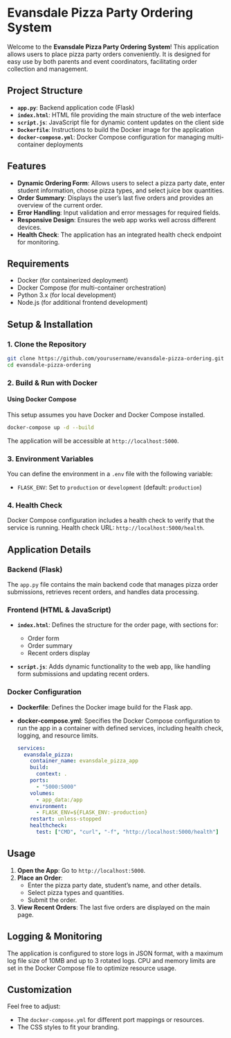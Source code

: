 # Evansdale Pizza Party Ordering System

Welcome to the **Evansdale Pizza Party Ordering System**! This application allows users to place pizza party orders conveniently. It is designed for easy use by both parents and event coordinators, facilitating order collection and management.

## Project Structure

- **`app.py`**: Backend application code (Flask)
- **`index.html`**: HTML file providing the main structure of the web interface
- **`script.js`**: JavaScript file for dynamic content updates on the client side
- **`Dockerfile`**: Instructions to build the Docker image for the application
- **`docker-compose.yml`**: Docker Compose configuration for managing multi-container deployments

## Features

- **Dynamic Ordering Form**: Allows users to select a pizza party date, enter student information, choose pizza types, and select juice box quantities.
- **Order Summary**: Displays the user’s last five orders and provides an overview of the current order.
- **Error Handling**: Input validation and error messages for required fields.
- **Responsive Design**: Ensures the web app works well across different devices.
- **Health Check**: The application has an integrated health check endpoint for monitoring.

## Requirements

- Docker (for containerized deployment)
- Docker Compose (for multi-container orchestration)
- Python 3.x (for local development)
- Node.js (for additional frontend development)

## Setup & Installation

### 1. Clone the Repository

```bash
git clone https://github.com/yourusername/evansdale-pizza-ordering.git
cd evansdale-pizza-ordering
```

### 2. Build & Run with Docker

#### Using Docker Compose

This setup assumes you have Docker and Docker Compose installed.

```bash
docker-compose up -d --build
```

The application will be accessible at `http://localhost:5000`.

### 3. Environment Variables

You can define the environment in a `.env` file with the following variable:

- `FLASK_ENV`: Set to `production` or `development` (default: `production`)

### 4. Health Check

Docker Compose configuration includes a health check to verify that the service is running. Health check URL: `http://localhost:5000/health`.

## Application Details

### Backend (Flask)

The `app.py` file contains the main backend code that manages pizza order submissions, retrieves recent orders, and handles data processing.

### Frontend (HTML & JavaScript)

- **`index.html`**: Defines the structure for the order page, with sections for:
  - Order form
  - Order summary
  - Recent orders display

- **`script.js`**: Adds dynamic functionality to the web app, like handling form submissions and updating recent orders.

### Docker Configuration

- **Dockerfile**: Defines the Docker image build for the Flask app.
- **docker-compose.yml**: Specifies the Docker Compose configuration to run the app in a container with defined services, including health check, logging, and resource limits.

  ```yaml
  services:
    evansdale_pizza:
      container_name: evansdale_pizza_app
      build:
        context: .
      ports:
        - "5000:5000"
      volumes:
        - app_data:/app
      environment:
        - FLASK_ENV=${FLASK_ENV:-production}
      restart: unless-stopped
      healthcheck:
        test: ["CMD", "curl", "-f", "http://localhost:5000/health"]
  ```

## Usage

1. **Open the App**: Go to `http://localhost:5000`.
2. **Place an Order**:
   - Enter the pizza party date, student’s name, and other details.
   - Select pizza types and quantities.
   - Submit the order.
3. **View Recent Orders**: The last five orders are displayed on the main page.

## Logging & Monitoring

The application is configured to store logs in JSON format, with a maximum log file size of 10MB and up to 3 rotated logs. CPU and memory limits are set in the Docker Compose file to optimize resource usage.

## Customization

Feel free to adjust:
- The `docker-compose.yml` for different port mappings or resources.
- The CSS styles to fit your branding.